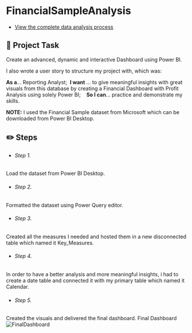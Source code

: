 # FinancialSampleAnalysis

- [View the complete data analysis process](https://www.notion.so/sokratispapadopoulos/Portfolio-4372eca8a1b24ed1934502ceb79007f2?p=d67f250aac324f0583640c8a84accfef&pm=c)

## 📝 Project Task

Create an advanced, dynamic and interactive Dashboard using Power BI.

I also wrote a user story to structure my project with, which was:

**As a**… Reporting Analyst;    **I want** … to give meaningful insights with great visuals from this database by creating a Financial Dashboard with Profit Analysis using solely Power BI;    **So I can**… practice and demonstrate my skills.

**NOTE:** I used the Financial Sample dataset from Microsoft which can be downloaded from Power BI Desktop.

## ✏️ **Steps**

- ###### Step 1.

Load the dataset from Power BI Desktop.

- ###### Step 2.

Formatted the dataset using Power Query editor.

- ###### Step 3.

Created all the measures I needed and hosted them in a new disconnected table which named it Key_Measures.

- ###### Step 4.

In order to have a better analysis and more meaningful insights, i had to create a date table and connected it with my primary table which named it Calendar.

- ###### Step 5.

Created the visuals and delivered the final dashboard.
Final Dashboard
![FinalDashboard](https://user-images.githubusercontent.com/122797480/235313216-353ad1e8-56af-4959-bf0f-c574e9fb8bb6.png)
